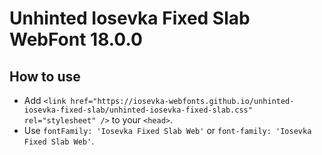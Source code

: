 # Unhinted Iosevka Fixed Slab WebFont 18.0.0

## How to use

- Add `<link href="https://iosevka-webfonts.github.io/unhinted-iosevka-fixed-slab/unhinted-iosevka-fixed-slab.css" rel="stylesheet" />` to your `<head>`.
- Use `fontFamily: 'Iosevka Fixed Slab Web'` or `font-family: 'Iosevka Fixed Slab Web'`.
